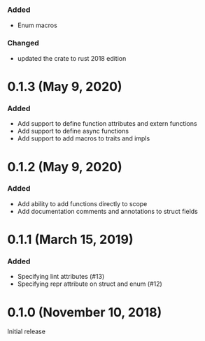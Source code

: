 # <future version>

### Added

- Enum macros

### Changed
- updated the crate to rust 2018 edition

# 0.1.3 (May 9, 2020)

### Added
- Add support to define function attributes and extern functions
- Add support to define async functions
- Add support to add macros to traits and impls

# 0.1.2 (May 9, 2020)

### Added
- Add ability to add functions directly to scope
- Add documentation comments and annotations to struct fields

# 0.1.1 (March 15, 2019)

### Added
- Specifying lint attributes (#13)
- Specifying repr attribute on struct and enum (#12)

# 0.1.0 (November 10, 2018)

Initial release
